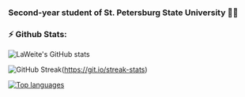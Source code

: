 ### Second-year student of St. Petersburg State University 👨‍💻

### ⚡ Github Stats:
![LaWeite's GitHub stats](https://github-readme-stats.vercel.app/api?username=LaWeite&show_icons=true&theme=dark)

![GitHub Streak](https://streak-stats.demolab.com?user=LaWeite&theme=dark)(https://git.io/streak-stats)

[![Top languages](https://github-readme-stats.vercel.app/api/top-langs/?username=LaWeite&langs_count=5&theme=dark)]()

<!--
**LaWeite/LaWeite** is a ✨ _special_ ✨ repository because its `README.md` (this file) appears on your GitHub profile.

Here are some ideas to get you started:

- 🔭 I’m currently working on ...
- 🌱 I’m currently learning ...
- 👯 I’m looking to collaborate on ...
- 🤔 I’m looking for help with ...
- 💬 Ask me about ...
- 📫 How to reach me: ...
- 😄 Pronouns: ...
- ⚡ Fun fact: ...
-->

